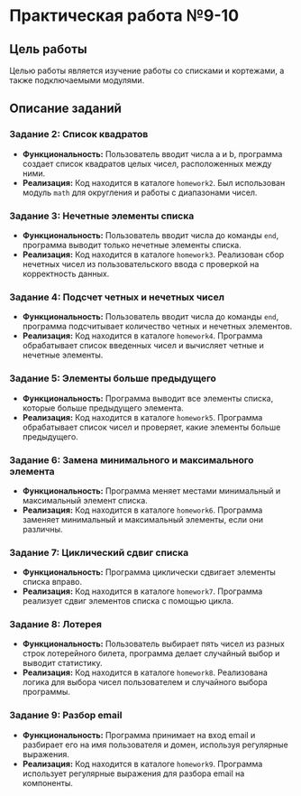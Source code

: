 # Практическая работа №9-10

## Цель работы
Целью работы является изучение работы со списками и кортежами, а также подключаемыми модулями.

## Описание заданий

### Задание 2: Список квадратов
* **Функциональность:** Пользователь вводит числа a и b, программа создает список квадратов целых чисел, расположенных между ними.
* **Реализация:** Код находится в каталоге `homework2`. Был использован модуль `math` для округления и работы с диапазонами чисел.

### Задание 3: Нечетные элементы списка
* **Функциональность:** Пользователь вводит числа до команды `end`, программа выводит только нечетные элементы списка.
* **Реализация:** Код находится в каталоге `homework3`. Реализован сбор нечетных чисел из пользовательского ввода с проверкой на корректность данных.

### Задание 4: Подсчет четных и нечетных чисел
* **Функциональность:** Пользователь вводит числа до команды `end`, программа подсчитывает количество четных и нечетных элементов.
* **Реализация:** Код находится в каталоге `homework4`. Программа обрабатывает список введенных чисел и вычисляет четные и нечетные элементы.

### Задание 5: Элементы больше предыдущего
* **Функциональность:** Программа выводит все элементы списка, которые больше предыдущего элемента.
* **Реализация:** Код находится в каталоге `homework5`. Программа обрабатывает список чисел и проверяет, какие элементы больше предыдущего.

### Задание 6: Замена минимального и максимального элемента
* **Функциональность:** Программа меняет местами минимальный и максимальный элемент списка.
* **Реализация:** Код находится в каталоге `homework6`. Программа заменяет минимальный и максимальный элементы, если они различны.

### Задание 7: Циклический сдвиг списка
* **Функциональность:** Программа циклически сдвигает элементы списка вправо.
* **Реализация:** Код находится в каталоге `homework7`. Программа реализует сдвиг элементов списка с помощью цикла.

### Задание 8: Лотерея
* **Функциональность:** Пользователь выбирает пять чисел из разных строк лотерейного билета, программа делает случайный выбор и выводит статистику.
* **Реализация:** Код находится в каталоге `homework8`. Реализована логика для выбора чисел пользователем и случайного выбора программы.

### Задание 9: Разбор email
* **Функциональность:** Программа принимает на вход email и разбирает его на имя пользователя и домен, используя регулярные выражения.
* **Реализация:** Код находится в каталоге `homework9`. Программа использует регулярные выражения для разбора email на компоненты.
